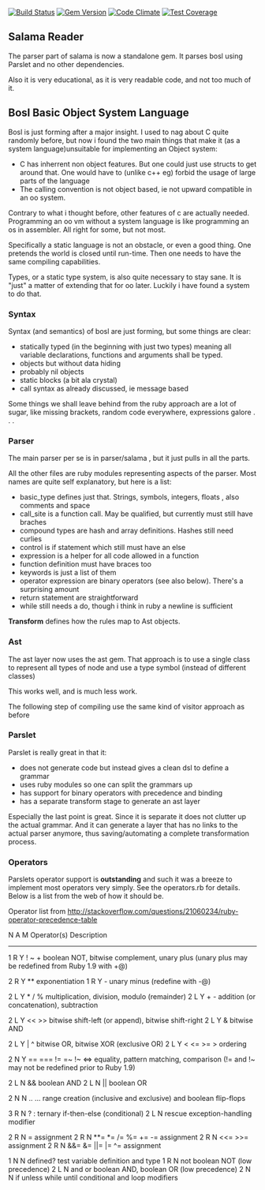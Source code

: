 [![Build Status](https://travis-ci.org/salama/salama-reader.svg?branch=master)](https://travis-ci.org/salama/salama-reader)
[![Gem Version](https://badge.fury.io/rb/salama-reader.svg)](http://badge.fury.io/rb/salama-reader)
[![Code Climate](https://codeclimate.com/github/salama/salama-reader/badges/gpa.svg)](https://codeclimate.com/github/salama/salama-reader)
[![Test Coverage](https://codeclimate.com/github/salama/salama-reader/badges/coverage.svg)](https://codeclimate.com/github/salama/salama-reader)

## Salama Reader

The parser part of salama is now a standalone gem. It parses bosl using Parslet and no other dependencies.

Also it is very educational, as it is very readable code, and not too much of it.

## Bosl Basic Object System Language

Bosl is just forming after a major insight. I used to nag about C quite randomly before, but now i
found the two main things that make it (as a system language)unsuitable for implementing an Object
system:

- C has inherrent non object features. But one could just use structs to get around that.
  One would have to (unlike c++ eg) forbid the usage of large parts of the language
- The calling convention is not object based, ie not upward compatible in an oo system.

Contrary to what i thought before, other features of c are actually needed. Programming
an oo vm without a system language is like programming an os in assembler. All right for some, but
not most.

Specifically a static language is not an obstacle, or even a good thing. One pretends the world
is closed until run-time. Then one needs to have the same compiling capabilities.

Types, or a static type system, is also quite necessary to stay sane. It is "just" a matter of
extending that for oo later. Luckily i have found a system to do that.

### Syntax

Syntax (and semantics) of bosl are just forming, but some things are clear:

- statically typed (in the beginning with just two types) meaning all variable declarations,
  functions and arguments shall be typed.
- objects but without data hiding
- probably nil objects
- static blocks (a bit ala crystal)
- call syntax as already discussed, ie message based

Some things we shall leave behind from the ruby approach are a lot of sugar, like missing brackets,
random code everywhere, expressions galore . . .


### Parser

The main parser per se is in parser/salama , but it just pulls in all the parts.

All the other files are ruby modules representing aspects of the parser.
Most names are quite self explanatory, but here is a list:

- basic_type defines just that. Strings, symbols, integers, floats , also comments and space
- call_site is a function call. May be qualified, but currently must still have braches
- compound types are hash and array definitions. Hashes still need curlies
- control is if statement which still must have an else
- expression is a helper for all code allowed in a function
- function definition must have braces too
- keywords is just a list of them
- operator expression are binary operators (see also below). There's a surprising amount
- return statement are straightforward
- while still needs a do, though i think in ruby a newline is sufficient

**Transform** defines how the rules map to Ast objects.

### Ast

The ast layer now uses the ast gem. That approach is to use a single class to represent all
types of node and use a type symbol (instead of different classes)

This works well, and is much less work.

The following step of compiling use the same kind of visitor approach as before

### Parslet

Parslet is really great in that it:
- does not generate code but instead gives a clean dsl to define a grammar
- uses ruby modules so one can split the grammars up
- has support for binary operators with precedence and binding
- has a separate transform stage to generate an ast layer

Especially the last point is great. Since it is separate it does not clutter up the actual grammar.
And it can generate a layer that has no links to the actual parser anymore, thus saving/automating
a complete transformation process.

### Operators

Parslets operator support is **outstanding** and such it was a breeze to implement most operators
very simply. See the operators.rb for details. Below is a list from the web of how it should be.


Operator list from http://stackoverflow.com/questions/21060234/ruby-operator-precedence-table

N A M  Operator(s)            Description
- - -  -----------            -----------
1 R Y  ! ~ +                  boolean NOT, bitwise complement, unary plus
                              (unary plus may be redefined from Ruby 1.9 with +@)

2 R Y  **                     exponentiation
1 R Y  -                      unary minus (redefine with -@)

2 L Y  * / %                  multiplication, division, modulo (remainder)
2 L Y  + -                    addition (or concatenation), subtraction

2 L Y  << >>                  bitwise shift-left (or append), bitwise shift-right
2 L Y  &                      bitwise AND

2 L Y  | ^                    bitwise OR, bitwise XOR (exclusive OR)
2 L Y  < <= >= >              ordering

2 N Y  == === != =~ !~ <=>    equality, pattern matching, comparison
                              (!= and !~ may not be redefined prior to Ruby 1.9)

2 L N  &&                     boolean AND
2 L N  ||                     boolean OR

2 N N  .. ...                 range creation (inclusive and exclusive)
                              and boolean flip-flops

3 R N  ? :                    ternary if-then-else (conditional)
2 L N  rescue                 exception-handling modifier

2 R N  =                      assignment
2 R N  **= *= /= %= += -=     assignment
2 R N  <<= >>=                assignment
2 R N  &&= &= ||= |= ^=       assignment

1 N N  defined?               test variable definition and type
1 R N  not                    boolean NOT (low precedence)
2 L N  and or                 boolean AND, boolean OR (low precedence)
2 N N  if unless while until  conditional and loop modifiers
